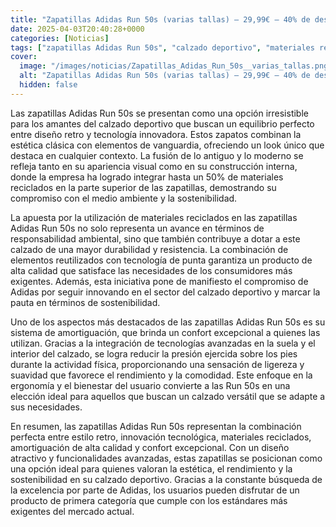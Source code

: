 ```yaml
---
title: "Zapatillas Adidas Run 50s (varias tallas) – 29,99€ – 40% de descuento"
date: 2025-04-03T20:40:28+0000
categories: [Noticias]
tags: ["zapatillas Adidas Run 50s", "calzado deportivo", "materiales reciclados", "amortiguación", "sostenibilidad", "innovación tecnológica", "confort."]
cover:
  image: "/images/noticias/Zapatillas_Adidas_Run_50s__varias_tallas.png"
  alt: "Zapatillas Adidas Run 50s (varias tallas) – 29,99€ – 40% de descuento"
  hidden: false
---
```


Las zapatillas Adidas Run 50s se presentan como una opción irresistible para los amantes del calzado deportivo que buscan un equilibrio perfecto entre diseño retro y tecnología innovadora. Estos zapatos combinan la estética clásica con elementos de vanguardia, ofreciendo un look único que destaca en cualquier contexto. La fusión de lo antiguo y lo moderno se refleja tanto en su apariencia visual como en su construcción interna, donde la empresa ha logrado integrar hasta un 50% de materiales reciclados en la parte superior de las zapatillas, demostrando su compromiso con el medio ambiente y la sostenibilidad.

La apuesta por la utilización de materiales reciclados en las zapatillas Adidas Run 50s no solo representa un avance en términos de responsabilidad ambiental, sino que también contribuye a dotar a este calzado de una mayor durabilidad y resistencia. La combinación de elementos reutilizados con tecnología de punta garantiza un producto de alta calidad que satisface las necesidades de los consumidores más exigentes. Además, esta iniciativa pone de manifiesto el compromiso de Adidas por seguir innovando en el sector del calzado deportivo y marcar la pauta en términos de sostenibilidad.

Uno de los aspectos más destacados de las zapatillas Adidas Run 50s es su sistema de amortiguación, que brinda un confort excepcional a quienes las utilizan. Gracias a la integración de tecnologías avanzadas en la suela y el interior del calzado, se logra reducir la presión ejercida sobre los pies durante la actividad física, proporcionando una sensación de ligereza y suavidad que favorece el rendimiento y la comodidad. Este enfoque en la ergonomía y el bienestar del usuario convierte a las Run 50s en una elección ideal para aquellos que buscan un calzado versátil que se adapte a sus necesidades.

En resumen, las zapatillas Adidas Run 50s representan la combinación perfecta entre estilo retro, innovación tecnológica, materiales reciclados, amortiguación de alta calidad y confort excepcional. Con un diseño atractivo y funcionalidades avanzadas, estas zapatillas se posicionan como una opción ideal para quienes valoran la estética, el rendimiento y la sostenibilidad en su calzado deportivo. Gracias a la constante búsqueda de la excelencia por parte de Adidas, los usuarios pueden disfrutar de un producto de primera categoría que cumple con los estándares más exigentes del mercado actual.
